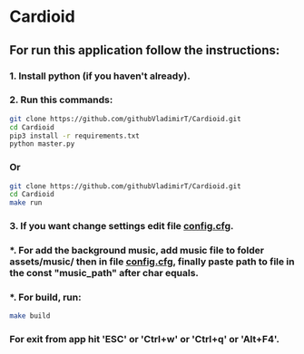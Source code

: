 # Cardioid

## For run this application follow the instructions:

### 1. Install python (if you haven't already).

### 2. Run this commands:
``` bash
git clone https://github.com/githubVladimirT/Cardioid.git
cd Cardioid
pip3 install -r requirements.txt
python master.py
```

### Or
```bash
git clone https://github.com/githubVladimirT/Cardioid.git
cd Cardioid
make run
```

### 3. If you want change settings edit file [config.cfg](https://github.com/githubVladimirT/Cardioid/blob/main/config.cfg).

### *. For add the background music, add music file to folder assets/music/ then in file [config.cfg](https://github.com/githubVladimirT/Cardioid/blob/main/config.cfg), finally paste path to file in the const "music_path" after char equals.

### *. For build, run:
```bash
make build
```

### For exit from app hit 'ESC' or 'Ctrl+w' or 'Ctrl+q' or 'Alt+F4'.
